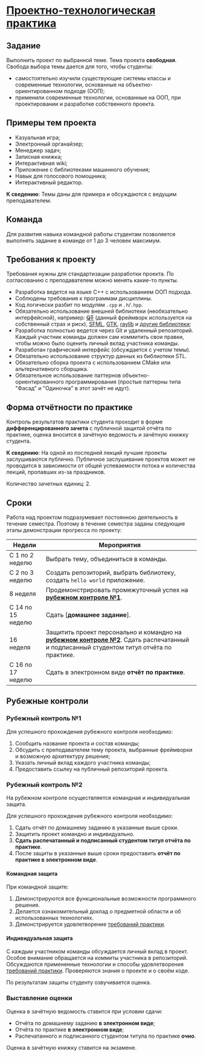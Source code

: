 [Проектно-технологическая практика](https://iu5edu.ru/wiki/cpp2/docs/practice/)
=================================

Задание[](#задание "Прямая ссылка на Задание")
------------------------------------------------------------------------

Выполнить проект по выбранной теме. Тема проекта **свободная**. Свобода выбора темы дается для того, чтобы студенты:

*   самостоятельно изучили существующие системы классы и современные технологии, основанные на объектно-ориентированном подходе (ООП);
*   применили современные технологии, основанные на ООП, при проектировании и разработке собственного проекта.

Примеры тем проекта[​](#примеры-тем-проекта "Прямая ссылка на Примеры тем проекта")
------------------------------------------------------------------------------------------------------------

*   Казуальная игра;
*   Электронный органайзер;
*   Менеджер задач;
*   Записная книжка;
*   Интерактивная wiki;
*   Приложение с библиотеками машинного обучения;
*   Навык для голосового помощника;
*   Интерактивный редактор.

**К сведению**:
Темы даны для примера и обсуждаются с ведущим преподавателем.

Команда[​](#команда "Прямая ссылка на Команда")
------------------------------------------------------------------------

Для развития навыка командной работы студентам позволяется выполнять задание в команде от 1 до 3 человек максимум.

Требования к проекту[​](#требования-к-проекту "Прямая ссылка на Требования к проекту")
---------------------------------------------------------------------------------------------------------------

Требования нужны для стандартизации разработки проекта. По согласованию с преподавателем можно менять какие-то пункты.

*   Разработка ведется на языке C++ с использованием ООП подхода.
*   Соблюдены требования к программам дисциплины.
*   Код логически разбит по модулям `.cpp` и `.h`/`.hpp`.
*   Обязательно использование внешней библиотеки (необязательно интерфейсной), например: ~~[QT](https://www.qt.io/)~~ (данный фреймворк используется на собственный страх и риск), [SFML](https://www.sfml-dev.org/), [GTK](https://www.gtk.org/), [raylib](https://www.raylib.com/) и [другие библиотеки](https://github.com/fffaraz/awesome-cpp);
*   Разработка полностью ведется через Git и удаленный репозиторий. Каждый участник команды должен сам коммитить свои правки, чтобы можно было оценить личный вклад участника команды.
*   Разработан графический интерфейс (обсуждается с учетом темы).
*   Обязательно использование структур данных из библиотеки STL.
*   Обязательно сборка проекта с использованием CMake или альтернативного сборщика.
*   Обязательное использование паттернов объектно-ориентированного программирования (простые паттерны типа "Фасад" и "Одиночка" в этот зачёт не идут).

Форма отчётности по практике[​](#форма-отчётности-по-практике "Прямая ссылка на Форма отчётности по практике")
---------------------------------------------------------------------------------------------------------------------------------------

Контроль результатов практики студента проходит в форме **дифференцированного зачета** с публичной защитой отчёта по практике, оценка вносится в зачётную ведомость и зачётную книжку студента.

**К сведению**:
На одной из последней лекций лучшие проекты заслушиваются публично. Публичное заслушивание проектов может не проводится в зависимости от общей успеваемости потока и количества лекций, пропавших из-за праздников.

Количество зачетных единиц: 2.

Сроки[​](#сроки "Прямая ссылка на Сроки")
------------------------------------------------------------------

Работа над проектом подразумевает постоянною деятельность в течение семестра. Поэтому в течение семестра заданы следующие этапы демонстрации прогресса по проекту:

| **Недели**        | **Мероприятия**                                                                                                                           |
|-------------------|-------------------------------------------------------------------------------------------------------------------------------------------|
| C 1 по 2 неделю   | Выбрать тему, объединиться в команды.                                                                                                     |
| C 2 по 3 неделю   | Создать репозиторий, выбрать библиотеку, создать `hello world` приложение.                                                                |
| 8 неделя          | Продемонстрировать промежуточный успех на [**рубежном контроле №1**](#рк-1).                                                                       |
| C 14 по 15 неделю | Сдать [**домашнее задание**].                                                                                                             |
| 16 неделя         | Защитить проект персонально и командно на [**рубежном контроле №2**](#рк-2). Сдать распечатанный и подписанный студентом титул отчёта по практике. |
| C 16 по 17 неделю | Сдать в электронном виде **отчёт по практике**.                                                                                           |

Рубежные контроли[​](#рубежные-контроли "Прямая ссылка на Рубежные контроли")
------------------------------------------------------------------------------------------------------

### Рубежный контроль №1[​](#рк-1 "Прямая ссылка на Рубежный контроль №1")

Для успешного прохождения рубежного контроля необходимо:

1.  Сообщить название проекта и состав команды;
2.  Обсудить с преподавателем тему проекта, выбранные фреймворки и возможную архитектуру решения;
3.  Указать личный вклад каждого участника команды;
4.  Предоставить ссылку на публичный репозиторий проекта.

### Рубежный контроль №2[​](#рк-2 "Прямая ссылка на Рубежный контроль №2")

На рубежном контроле осуществляется командная и индивидуальная защита.

Для успешного прохождения рубежного контроля необходимо:

1.  Сдать отчёт по домашнему заданию в указанные выше сроки.
2.  Защитить проект командно и индивидуально.
3.  **Сдать распечатанный и подписанный студентом титул отчёта по практике**.
4.  После защиты в указанные выше сроки предоставить **отчёт по практике в электронном виде**.

#### Командная защита[​](#командная-защита "Прямая ссылка на Командная защита")

При командной защите:

1.  Демонстрируются все функциональные возможности программного решения.
2.  Делается ознакомительный доклад о предметной области и об использованных технологиях.
3.  Демонстрируется удовлетворение [требований практики](#требования-к-проекту).

#### Индивидуальная защита[​](#индивидуальная-защита "Прямая ссылка на Индивидуальная защита")

С каждым участником команды обсуждается личный вклад в проект. Особое внимание обращается на коммиты участника в репозиторий. Обсуждаются примененные технологии и способы удовлетворения [требований практики](#требования-к-проекту). Проверяются знания о проекте и о своём коде.

По результатам защиты студенту озвучивается оценка.

### Выставление оценки[​](#выставление-оценки "Прямая ссылка на Выставление оценки")

Оценка в зачётную ведомость ставится при условии сдачи:

*   Отчёта по домашнему заданию **в электронном виде**;
*   Отчёта по практике **в электронном виде**;
*   Распечатанного и подписанного студентом титула по практике **очно**.

Оценка в зачётную книжку ставится на экзамене.
